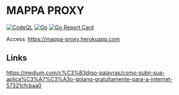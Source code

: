# MAPPA PROXY

[![CodeQL](https://github.com/guionardo/mappa-proxy/actions/workflows/codeql-analysis.yml/badge.svg)](https://github.com/guionardo/mappa-proxy/actions/workflows/codeql-analysis.yml)
[![Go](https://github.com/guionardo/mappa-proxy/actions/workflows/go.yml/badge.svg)](https://github.com/guionardo/mappa-proxy/actions/workflows/go.yml)
[![Go Report Card](https://goreportcard.com/badge/github.com/guionardo/mappa-proxy)](https://goreportcard.com/report/github.com/guionardo/mappa-proxy)

Access: https://mappa-proxy.herokuapp.com

## Links

https://medium.com/c%C3%B3digo-palavras/como-subir-sua-aplica%C3%A7%C3%A3o-golang-gratuitamente-para-a-internet-57321cfcbaa0
